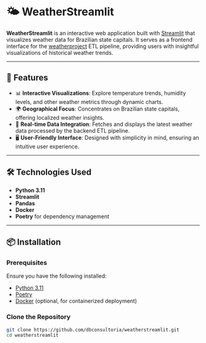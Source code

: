 # 🌤️ WeatherStreamlit

**WeatherStreamlit** is an interactive web application built with [Streamlit](https://streamlit.io/) that visualizes weather data for Brazilian state capitals. It serves as a frontend interface for the [weatherproject](https://github.com/dbconsultoria/weatherproject) ETL pipeline, providing users with insightful visualizations of historical weather trends.

---

## 🚀 Features

- 📊 **Interactive Visualizations**: Explore temperature trends, humidity levels, and other weather metrics through dynamic charts.
- 🌍 **Geographical Focus**: Concentrates on Brazilian state capitals, offering localized weather insights.
- 🔄 **Real-time Data Integration**: Fetches and displays the latest weather data processed by the backend ETL pipeline.
- 🖥️ **User-Friendly Interface**: Designed with simplicity in mind, ensuring an intuitive user experience.

---

## 🛠️ Technologies Used

- **Python 3.11**
- **Streamlit**
- **Pandas**
- **Docker**
- **Poetry** for dependency management

---

## 📦 Installation

### Prerequisites

Ensure you have the following installed:

- [Python 3.11](https://www.python.org/downloads/)
- [Poetry](https://python-poetry.org/docs/#installation)
- [Docker](https://www.docker.com/get-started) (optional, for containerized deployment)

### Clone the Repository

```bash
git clone https://github.com/dbconsultoria/weatherstreamlit.git
cd weatherstreamlit
